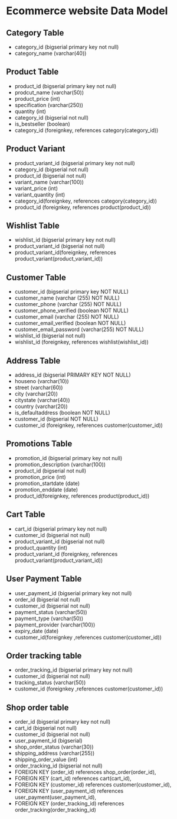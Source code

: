 # Ecommerce website Data Model

## Category Table 
- category_id (bigserial primary key not null)
- category_name (varchar(40))

## Product Table
- product_id (bigserial primary key not null)
- prodcut_name (varchar(50))
- product_price (int)
- specification (varchar(250))
- quantity (int)
- category_id (bigserial not null)
- is_bestseller (boolean)
- category_id (foreignkey, references category(category_id))

## Product Variant
- product_variant_id (bigserial primary key not null)
- category_id (bigserial not null)
- product_id (bigserial not null)
- variant_name (varchar(100))
- variant_price (int)
- variant_quantity (int)
- category_id(foreignkey, references category(category_id))
- product_id (foreignkey, references product(product_id))

## Wishlist Table
- wishlist_id (bigserial primary key not null)
- product_variant_id (bigserial not null)
- product_variant_id(foreignkey, references product_variant(product_variant_id))

## Customer Table
- customer_id (bigserial primary key NOT NULL) 
- customer_name (varchar (255) NOT NULL)
- customer_phone (varchar (255) NOT NULL)
- customer_phone_verified (boolean NOT NULL)
- customer_email (varchar (255) NOT NULL) 
- customer_email_verified (boolean NOT NULL)
- customer_email_password (varchar(255) NOT NULL)
- wishlist_id (bigserial not null)
- wishlist_id (foreignkey, references wishlist(wishlist_id))

## Address Table 
- address_id (bigserial PRIMARY KEY NOT NULL)
- houseno (varchar(10))
- street (varchar(60))
- city (varchar(20))
- citystate (varchar(40))
- country (varchar(20))
- is_defaultaddress (boolean NOT NULL)
- customer_id (bigserial NOT NULL)
- customer_id (foreignkey, references customer(customer_id))
	

## Promotions Table
- promotion_id (bigserial primary key not null)
- promotion_description (varchar(100))
- product_id (bigserial not null)
- promotion_price (int)
- promotion_startdate (date)
- promotion_enddate (date)
- product_id(foreignkey, references product(product_id))
	
## Cart Table
- cart_id (bigserial primary key not null)
- customer_id (bigserial not null)
- product_variant_id (bigserial not null)
- product_quantity (int)
- product_variant_id (foreignkey, references product_variant(product_variant_id))

## User Payment Table
- user_payment_id (bigserial primary key not null)
- order_id (bigserial not null)
- customer_id (bigserial not null)
- payment_status (varchar(50))
- payment_type (varchar(50))
- payment_provider (varchar(100))
- expiry_date (date)
- customer_id(foreignkey ,references customer(customer_id))

## Order tracking table
- order_tracking_id (bigserial primary key not null)
- customer_id (bigserial not null)
- tracking_status (varchar(50))
- customer_id (foreignkey ,references customer(customer_id))

## Shop order table
- order_id (bigserial primary key not null)
- cart_id (bigserial not null)
- customer_id (bigserial not null)
- user_payment_id (bigserial)
- shop_order_status (varchar(30))
- shipping_address (varchar(255))
- shipping_order_value (int)
- order_tracking_id (bigserial not null)
- FOREIGN KEY (order_id) references shop_order(order_id),
- FOREIGN KEY (cart_id) references cart(cart_id),
- FOREIGN KEY (customer_id) references customer(customer_id),
- FOREIGN KEY (user_payment_id) references user_payment(user_payment_id),
- FOREIGN KEY (order_tracking_id) references order_tracking(order_tracking_id)